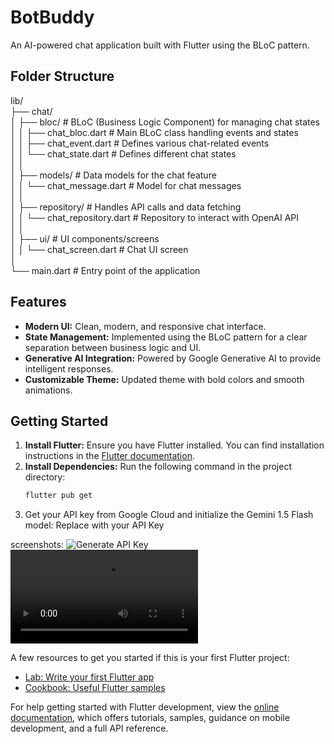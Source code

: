 # BotBuddy

An AI-powered chat application built with Flutter using the BLoC pattern.

## Folder Structure

lib/  
├── chat/  
│ ├── bloc/ # BLoC (Business Logic Component) for managing chat states  
│ │ ├── chat_bloc.dart # Main BLoC class handling events and states  
│ │ ├── chat_event.dart # Defines various chat-related events  
│ │ └── chat_state.dart # Defines different chat states  
│ │  
│ ├── models/ # Data models for the chat feature  
│ │ └── chat_message.dart # Model for chat messages  
│ │  
│ ├── repository/ # Handles API calls and data fetching  
│ │ └── chat_repository.dart # Repository to interact with OpenAI API  
│ │  
│ ├── ui/ # UI components/screens  
│ │ └── chat_screen.dart # Chat UI screen  
│  
└── main.dart # Entry point of the application

## Features

- **Modern UI:** Clean, modern, and responsive chat interface.
- **State Management:** Implemented using the BLoC pattern for a clear separation between business logic and UI.
- **Generative AI Integration:** Powered by Google Generative AI to provide intelligent responses.
- **Customizable Theme:** Updated theme with bold colors and smooth animations.

## Getting Started

1. **Install Flutter:** Ensure you have Flutter installed. You can find installation instructions in the [Flutter documentation](https://docs.flutter.dev/).
2. **Install Dependencies:** Run the following command in the project directory:
   ```bash
   flutter pub get
   ```
3. Get your API key from Google Cloud and initialize the Gemini 1.5 Flash model:
   Replace with your API Key

screenshots:
![Generate API Key](Generate_API_Key.gif)
![UI screen](UI_Screen.mp4)

A few resources to get you started if this is your first Flutter project:

- [Lab: Write your first Flutter app](https://docs.flutter.dev/get-started/codelab)
- [Cookbook: Useful Flutter samples](https://docs.flutter.dev/cookbook)

For help getting started with Flutter development, view the
[online documentation](https://docs.flutter.dev/), which offers tutorials,
samples, guidance on mobile development, and a full API reference.
